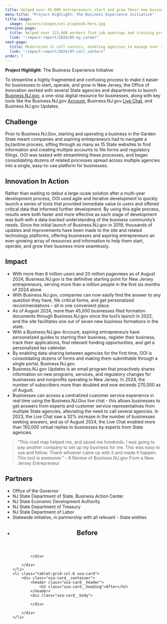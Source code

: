 ```yaml
---
title: Helped over 45,000 entrepreneurs start and grow their new business in New Jersey
menu-title: "Project Highlight: The Business Experience Initiative"
title-image:
  image: /assets/images/cel-playbook-hero.jpg
previous-page:
  title: Helped over 123,000 workers find job openings and training programs and explore new careers in New Jersey
  link: "/impact-report/2024/05-my_career"
next-page:
  title: Modernized 11 call centers, enabling agencies to manage over 5.5 million calls in a little over a year, save millions of dollars, reduce wait times, and boost call resolution rates by 50%
  link: "/impact-report/2024/07-call_centers"
order: 7
---
```


<div class="usa-alert usa-alert--info usa-alert--no-icon">
    <div class="usa-alert__body">
        <p class="usa-alert__text">
            <strong> Project Highlight</strong>: The Business Experience Initiative
        </p>
    </div>
</div>

To streamline a highly fragmented and confusing process to make it easier for businesses to start, operate, and grow in New Jersey, the Office of Innovation worked with several State agencies and departments to launch [Business.NJ.gov](http://Business.NJ.gov), a one-stop digital resource for businesses, along with key tools like the Business.NJ.gov [Account](https://navigator.business.nj.gov/), Business.NJ.gov [Live Chat](https://business.nj.gov/), and Business.NJ.gov Updates.

## Challenge

Prior to Business.NJ.Gov, starting and operating a business in the Garden State meant companies and aspiring entrepreneurs had to navigate a byzantine process, sifting through as many as 15 State websites to find information and creating multiple accounts to file forms and regulatory filings. OOI was tasked with streamlining these processes, and began consolidating dozens of related processes spread across multiple agencies into a single, easy-to-use platform for businesses.

## Innovation In Action

Rather than waiting to debut a large-scale solution after a multi-year development process, OOI used agile and iterative development to quickly launch a series of tools that provided immediate value to users and offered critical data that informed further development. By using this agile process, results were both faster and more effective as each stage of development was built with a data-backed understanding of the business community’s needs. Since the initial launch of Business.NJ.gov in 2019, thousands of updates and improvements have been made to the site and related technology platforms, offering businesses and aspiring entrepreneurs an ever-growing array of resources and information to help them start, operate, and grow their business more seamlessly.

## Impact

- With more than 6 million users and 20 million pageviews as of August 2024, Business.NJ.gov is the definitive starting point for New Jersey entrepreneurs, serving more than a million people in the first six months of 2024 alone.
- With Business.NJ.gov, companies can now easily find the answer to any question they have, file critical forms, and get personalized recommendations – all in one convenient place.
- As of August 2024, more than 45,000 businesses filed formation documents through Business.NJ.gov since the tool’s launch in 2022, and the site facilitates one out of seven new business formations in the state.
- With a Business.NJ.gov Account, aspiring entrepreneurs have personalized guides to starting their business, register their business, track their applications, find relevant funding opportunities, and get a personalized tax calendar.
- By enabling data-sharing between agencies for the first time, OOI is consolidating dozens of forms and making them submittable through a single portal, Business.NJ.gov.
- Business.NJ.gov Updates is an email program that proactively shares information on new programs, services, and regulatory changes for businesses and nonprofits operating in New Jersey. In 2024, the number of subscribers more than doubled and now exceeds 270,000 as of August.
- Businesses can access a centralized customer service experience in real time using the Business.NJ.Gov live chat - this allows businesses to get answers from experts and customer service representatives from multiple State agencies, alleviating the need to call several agencies. In 2023, the Live Chat saw a 32% increase in the number of businesses seeking answers, and as of August 2024, the Live Chat enabled more than 150,000 virtual replies to businesses by experts from State agencies.

> “This road map helped me, and saved me hundreds. I was going to pay another company to set up my business for me. This was easy to use and follow. Thank whoever came up with it and made it happen. This tool is awesome.” - A Review of Business.NJ.gov From a New Jersey Entrepreneur

## Partners

- Office of the Governor
- NJ State Department of State, Business Action Center
- NJ State Economic Development Authority
- NJ State Department of Treasury
- NJ State Department of Labor
- Statewide initiative, in partnership with all relevant - State entities

<ul class="usa-card-group padding-top-2">
    <li class="tablet:grid-col-6 usa-card">
        <div class="usa-card__container">
            <header class="usa-card__header">
                <h2 class="usa-card__heading">Before</h2>
            </header>
            <div class="usa-card__body">
                
            </div>
            
        </div>
    </li>
    <li class="tablet:grid-col-6 usa-card">
        <div class="usa-card__container">
            <header class="usa-card__header">
                <h2 class="usa-card__heading">After</h2>
            </header>
            <div class="usa-card__body">
                
            </div>
            
        </div>
    </li>
</ul>
